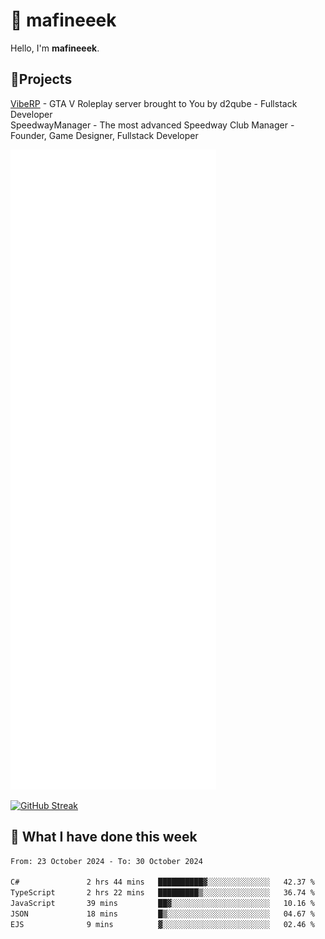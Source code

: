 # 👋 mafineeek
Hello, I'm **mafineeek**.

## 📝Projects

[VibeRP](https://v-rp.pl) - GTA V Roleplay server brought to You by d2qube - Fullstack Developer<br/>
SpeedwayManager - The most advanced Speedway Club Manager - Founder, Game Designer, Fullstack Developer


![](./github-metrics.svg)

[![GitHub Streak](https://streak-stats.demolab.com/?user=mafineeek)](https://git.io/streak-stats)

## 📰 What I have done this week
<!--START_SECTION:waka-->

```txt
From: 23 October 2024 - To: 30 October 2024

C#               2 hrs 44 mins   ██████████▓░░░░░░░░░░░░░░   42.37 %
TypeScript       2 hrs 22 mins   █████████▒░░░░░░░░░░░░░░░   36.74 %
JavaScript       39 mins         ██▓░░░░░░░░░░░░░░░░░░░░░░   10.16 %
JSON             18 mins         █▒░░░░░░░░░░░░░░░░░░░░░░░   04.67 %
EJS              9 mins          ▓░░░░░░░░░░░░░░░░░░░░░░░░   02.46 %
```

<!--END_SECTION:waka-->
